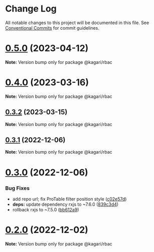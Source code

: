 # Change Log

All notable changes to this project will be documented in this file.
See [Conventional Commits](https://conventionalcommits.org) for commit guidelines.

# [0.5.0](https://github.com/kagari-project/kagari/compare/v0.4.13...v0.5.0) (2023-04-12)

**Note:** Version bump only for package @kagari/rbac

# [0.4.0](https://github.com/kagari-project/kagari/compare/v0.3.4...v0.4.0) (2023-03-16)

**Note:** Version bump only for package @kagari/rbac

## [0.3.2](https://github.com/kagari-project/kagari/compare/v0.3.0...v0.3.2) (2023-03-15)

**Note:** Version bump only for package @kagari/rbac

## [0.3.1](https://github.com/kagari-project/kagari/compare/v0.3.0...v0.3.1) (2022-12-06)

**Note:** Version bump only for package @kagari/rbac

# [0.3.0](https://github.com/kagari-project/kagari/compare/v0.2.1...v0.3.0) (2022-12-06)

### Bug Fixes

- add repo url; fix ProTable filter position style ([c02e57d](https://github.com/kagari-project/kagari/commit/c02e57d4ded56b48f6f5ab48b3a75f2ffe4ec9b4))
- **deps:** update dependency rxjs to ~7.6.0 ([839c3d4](https://github.com/kagari-project/kagari/commit/839c3d48981dc56ef224d75d5f506b904a0282bd))
- rollback rxjs to ~7.5.0 ([bb612a9](https://github.com/kagari-project/kagari/commit/bb612a98cf6b06972b115f5f8cff836325534796))

# [0.2.0](https://github.com/kagari-project/kagari/compare/v0.1.12...v0.2.0) (2022-12-02)

**Note:** Version bump only for package @kagari/rbac
